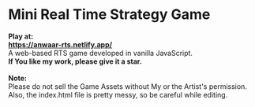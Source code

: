 # Mini Real Time Strategy Game
<b>Play at:<br> https://anwaar-rts.netlify.app/</b> <br>
A web-based RTS game developed in vanilla JavaScript. <br>
<b>If You like my work, please give it a star.</b>
<br>
<br>
<b>Note:</b> <br>
Please do not sell the Game Assets without My or the Artist's permission. Also, the index.html file is pretty messy, so be careful while editing.
